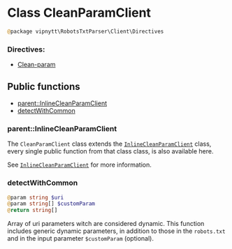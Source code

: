 # Class CleanParamClient
```php
@package vipnytt\RobotsTxtParser\Client\Directives
```

### Directives:
- [Clean-param](../Directives.md#clean-param)

## Public functions
- [parent::InlineCleanParamClient](#parentinlinecleanparamclient)
- [detectWithCommon](#detectwithcommon)

### parent::InlineCleanParamClient
The `CleanParamClient` class extends the [`InlineCleanParamClient`](InlineCleanParamClient.md) class, every single public function from that class class, is also available here.

See [`InlineCleanParamClient`](InlineCleanParamClient.md) for more information.

### detectWithCommon
```php
@param string $uri
@param string[] $customParam
@return string[]
```
Array of uri parameters witch are considered dynamic. This function includes generic dynamic parameters, in addition to those in the `robots.txt` and in the input parameter `$customParam` (optional).
